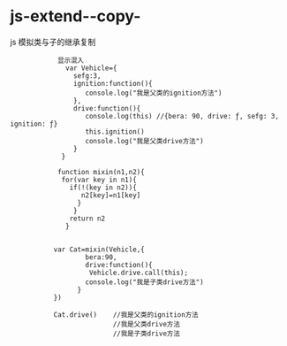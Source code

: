 # js-extend--copy-
js 模拟类与子的继承复制

                显示混入
                  var Vehicle={
                    sefg:3,
                    ignition:function(){
                       console.log("我是父类的ignition方法")
                    },
                    drive:function(){
                       console.log(this) //{bera: 90, drive: ƒ, sefg: 3, ignition: ƒ}
                       this.ignition()
                       console.log("我是父类drive方法")
                    }
                 }         

                function mixin(n1,n2){
                 for(var key in n1){
                   if(!(key in n2)){
                      n2[key]=n1[key]
                     }
                    }
                   return n2
                  }


               var Cat=mixin(Vehicle,{
                       bera:90,
                       drive:function(){
                        Vehicle.drive.call(this);
                       console.log("我是子类drive方法")
                     }
               })

               Cat.drive()    //我是父类的ignition方法
                              //我是父类drive方法
                              //我是子类drive方法


